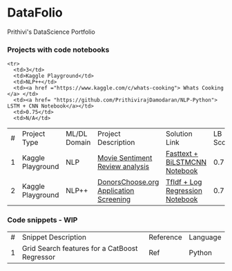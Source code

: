 # DataFolio

Prithivi's DataScience Portfolio

<h3> Projects with code notebooks </h3>
<table>
   <tr>
      <td>#</td>
      <td>Project Type</td>
       <td>ML/DL Domain</td>
      <td>Project Description</td>
      <td>Solution Link</td>
      <td>LB Score</td>
      <td>Rank</td>
   </tr>
   <tr>
      <td>1</td>
      <td>Kaggle Playground</td>
      <td>NLP</td>
      <td><a href ="https://www.kaggle.com/c/movie-review-sentiment-analysis-kernels-only"> Movie Sentiment Review analysis </a> </td>
      <td><a href="https://www.kaggle.com/prithiviraj/beginner-friendly-fastext-bilstmcnn-top-1">Fasttext + BiLSTMCNN Notebook</a></td>
      <td>0.70172</td>
      <td>3rd</td>
   </tr>
   
   <tr>
      <td>2</td>
      <td>Kaggle Playground</td>
      <td>NLP++</td>
      <td><a href ="https://www.kaggle.com/c/donorschoose-application-screening"> DonorsChoose.org Application Screening </a> </td>
      <td><a href="https://www.kaggle.com/prithiviraj/for-beginners-tfidf-logistic-regression">TfIdf + Log Regression Notebook</a></td>
      <td>0.7721</td>
      <td>N/A</td>
   </tr>
   
    <tr>
      <td>3</td>
      <td>Kaggle Playground</td>
      <td>NLP++</td>
      <td><a href ="https://www.kaggle.com/c/whats-cooking"> Whats Cooking </a> </td>
      <td><a href= "https://github.com/PrithivirajDamodaran/NLP-Python"> LSTM + CNN Notebook</a></td>
      <td>0.75</td>
      <td>N/A</td>
   </tr>
 
</table>



<h3> Code snippets - WIP </h3>

<table>
   <tr>
      <td>#</td>
      <td>Snippet Description</td>
      <td>Reference</td>
      <td>Language</td>
   </tr>
    <tr>
      <td>1</td>
      <td>Grid Search features for a CatBoost Regressor</td>
      <td>Ref</td>
      <td>Python</td>
   </tr>
   
  </table>
